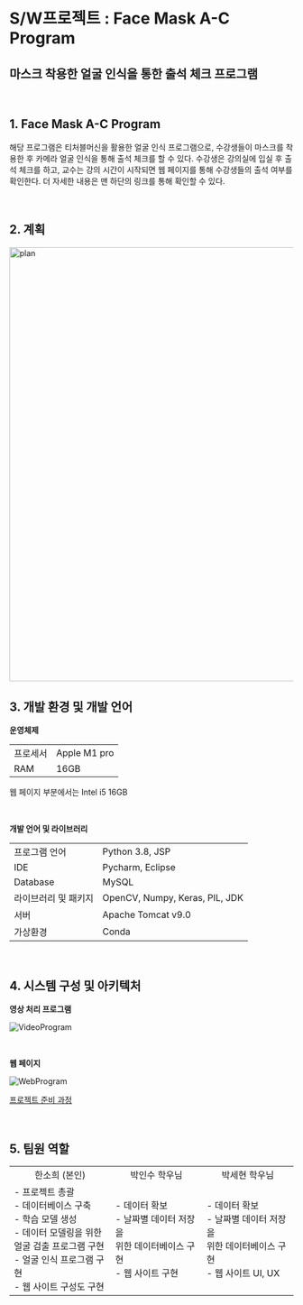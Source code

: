 # S/W프로젝트 : Face Mask A-C Program
## 마스크 착용한 얼굴 인식을 통한 출석 체크 프로그램

<br>

## 1. Face Mask A-C Program
해당 프로그램은 티처블머신을 활용한 얼굴 인식 프로그램으로, 수강생들이 마스크를 착용한 후 카메라 얼굴 인식을 통해 출석 체크를 할 수 있다. 수강생은 강의실에 입실 후 출석 체크를 하고, 교수는 강의 시간이 시작되면 웹 페이지를 통해 수강생들의 출석 여부를 확인한다. 더 자세한 내용은 맨 하단의 링크를 통해 확인할 수 있다.

<br>

## 2. 계획

<img width="770" alt="plan" src="https://user-images.githubusercontent.com/90755590/209362548-281fdf5d-99f4-4d49-b590-7b9e05d1aeb5.png">

<br>

## 3. 개발 환경 및 개발 언어
<b>운영체제</b>
<table>
  <tr><td> 프로세서 <td> Apple M1 pro  </td></tr>
    <tr><td> RAM </td> <td> 16GB </td></tr>
  </table>

웹 페이지 부분에서는 Intel i5 16GB

<br>

<b>개발 언어 및 라이브러리 </b>

<table>
  <tr><td> 프로그램 언어  <td> Python 3.8, JSP </td></tr>
    <tr><td> IDE  </td> <td> Pycharm, Eclipse  </td></tr>
	<tr><td> Database </td> <td> MySQL </td> </tr>
	<tr><td> 라이브러리 및 패키지 </td> <td>OpenCV, Numpy, Keras, PIL, JDK  </td> </tr>
	<tr><td> 서버 </td> <td> Apache Tomcat v9.0 </td> </tr>
	<tr><td> 가상환경 </td> <td> Conda </td> </tr>
  </table>

<br>

## 4. 시스템 구성 및 아키텍처
<b> 영상 처리 프로그램 </b>

![VideoProgram](https://user-images.githubusercontent.com/90755590/209362359-d2fe08a0-8c2a-4cb7-8d51-a901eeb5f592.png)

<br>

<b> 웹 페이지 </b>

![WebProgram](https://user-images.githubusercontent.com/90755590/209362444-ab83bd38-11d7-4a51-b45e-fb093c1fc5a9.png)



<a href="https://velog.io/@haansohee/SW-프로젝트-준비-과x정-1"> 프로젝트 준비 과정 </a>



<br>

## 5. 팀원 역할

<table>
  <tr style="text-align:center;"> <td> 한소희 (본인)  </td> <td> 박인수 학우님 </td> <td> 박세현 학우님 </td></tr>
  <tr> <td> - 프로젝트 총괄 <br>
    		- 데이터베이스 구축 <br>
    		- 학습 모델 생성 <br>
    		- 데이터 모델링을 위한 <br>
    		얼굴 검출 프로그램 구현 <br>
    		- 얼굴 인식 프로그램 구현 <br>
    - 웹 사이트 구성도 구현	 </td>
    <td> - 데이터 확보 <br>
      - 날짜별 데이터 저장을 <br>
      위한 데이터베이스 구현 <br>
      - 웹 사이트 구현 </td>
    <td> - 데이터 확보 <br>
      - 날짜별 데이터 저장을 <br>
      위한 데이터베이스 구현 <br>
      - 웹 사이트 UI, UX </td>
  </table>
